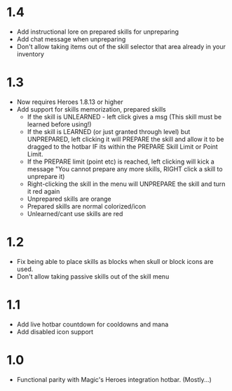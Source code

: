 
# 1.4

 - Add instructional lore on prepared skills for unpreparing
 - Add chat message when unpreparing
 - Don't allow taking items out of the skill selector that area already in your inventory

# 1.3

 - Now requires Heroes 1.8.13 or higher
 - Add support for skills memorization, prepared skills
   - If the skill is UNLEARNED - left click gives a msg (This skill must be learned before using!)
   - If the skill is LEARNED (or just granted through level) but UNPREPARED, left clicking it will PREPARE the skill and allow it to be dragged to the hotbar IF its within the PREPARE Skill Limit or Point Limit.
   - If the PREPARE limit (point etc) is reached, left clicking will kick a message "You cannot prepare any more skills, RIGHT click a skill to unprepare it)
   - Right-clicking the skill in the menu will UNPREPARE the skill and turn it red again
   - Unprepared skills are orange
   - Prepared skills are normal colorized/icon
   - Unlearned/cant use skills are red

# 1.2

 - Fix being able to place skills as blocks when skull or block icons are used.
 - Don't allow taking passive skills out of the skill menu

# 1.1

 - Add live hotbar countdown for cooldowns and mana
 - Add disabled icon support
  
# 1.0

 - Functional parity with Magic's Heroes integration hotbar. (Mostly...)
